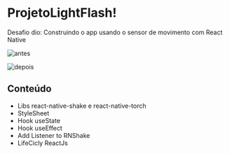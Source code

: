# ProjetoLightFlash!

Desafio dio: Construindo o app usando o sensor de movimento com React Native

![antes](https://user-images.githubusercontent.com/85139137/171750088-cf61b81e-4d1b-4916-8325-fd09bea9325d.jpg)


![depois](https://user-images.githubusercontent.com/85139137/171750095-550a7ccd-578f-481f-b183-1d3403dfc44f.jpg)

## Conteúdo

- Libs react-native-shake e react-native-torch
- StyleSheet
- Hook useState
- Hook useEffect
- Add Listener to RNShake
- LifeCicly ReactJs

